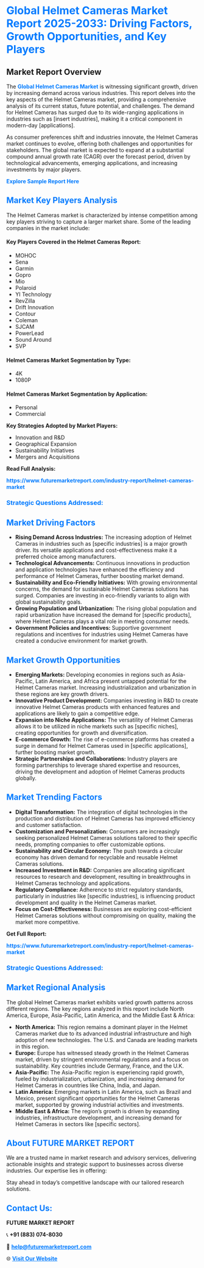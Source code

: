 <h1 style="color: #007BFF;">Global Helmet Cameras Market Report 2025-2033: Driving Factors, Growth Opportunities, and Key Players</h1>

<section id="overview">
<h2>Market Report Overview</h2>
<p>The <a href="https://www.futuremarketreport.com/industry-report/helmet-cameras-market" style="color: #007BFF; text-decoration: none;"><strong>Global Helmet Cameras Market</strong></a> is witnessing significant growth, driven by increasing demand across various industries. This report delves into the key aspects of the Helmet Cameras market, providing a comprehensive analysis of its current status, future potential, and challenges. The demand for Helmet Cameras has surged due to its wide-ranging applications in industries such as [insert industries], making it a critical component in modern-day [applications].</p>
<p>As consumer preferences shift and industries innovate, the Helmet Cameras market continues to evolve, offering both challenges and opportunities for stakeholders. The global market is expected to expand at a substantial compound annual growth rate (CAGR) over the forecast period, driven by technological advancements, emerging applications, and increasing investments by major players.</p>
</section>

<section id="overview">
<p><a href="https://www.futuremarketreport.com/request-sample/reportId=85839" style="color: #007BFF; text-decoration: none;"><strong>Explore Sample Report Here</strong></a></p>
</section>

<section id="key-players">
<h2 style="color: #007BFF;">Market Key Players Analysis</h2>
<p>The Helmet Cameras market is characterized by intense competition among key players striving to capture a larger market share. Some of the leading companies in the market include:</p>
<h4>Key Players Covered in the Helmet Cameras Report:</h4>
<ul><li>MOHOC</li><li>Sena</li><li>Garmin</li><li>Gopro</li><li>Mio</li><li>Polaroid</li><li>YI Technology</li><li>RevZilla</li><li>Drift Innovation</li><li>Contour</li><li>Coleman</li><li>SJCAM</li><li>PowerLead</li><li>Sound Around</li><li>SVP</li></ul>
<h4>Helmet Cameras Market Segmentation by Type:</h4>
<ul><li>4K</li><li>1080P</li></ul>

<h4>Helmet Cameras Market Segmentation by Application:</h4>
<ul><li>Personal</li><li>Commercial</li></ul>
<p><strong>Key Strategies Adopted by Market Players:</strong></p>
<ul>
<li>Innovation and R&D</li>
<li>Geographical Expansion</li>
<li>Sustainability Initiatives</li>
<li>Mergers and Acquisitions</li>
</ul>
</section>

<section>
<p><strong>Read Full Analysis: </strong></p><a href="https://www.futuremarketreport.com/industry-report/helmet-cameras-market" style="color: #007BFF; text-decoration: none;"><strong>https://www.futuremarketreport.com/industry-report/helmet-cameras-market</strong></a>
<h3 style="color: #007BFF;">Strategic Questions Addressed:</h3>
</section>

<section id="driving-factors">
<h2 style="color: #007BFF;">Market Driving Factors</h2>
<ul>
<li><strong>Rising Demand Across Industries:</strong> The increasing adoption of Helmet Cameras in industries such as [specific industries] is a major growth driver. Its versatile applications and cost-effectiveness make it a preferred choice among manufacturers.</li>
<li><strong>Technological Advancements:</strong> Continuous innovations in production and application technologies have enhanced the efficiency and performance of Helmet Cameras, further boosting market demand.</li>
<li><strong>Sustainability and Eco-Friendly Initiatives:</strong> With growing environmental concerns, the demand for sustainable Helmet Cameras solutions has surged. Companies are investing in eco-friendly variants to align with global sustainability goals.</li>
<li><strong>Growing Population and Urbanization:</strong> The rising global population and rapid urbanization have increased the demand for [specific products], where Helmet Cameras plays a vital role in meeting consumer needs.</li>
<li><strong>Government Policies and Incentives:</strong> Supportive government regulations and incentives for industries using Helmet Cameras have created a conducive environment for market growth.</li>
</ul>
</section>

<section id="growth-opportunities">
<h2 style="color: #007BFF;">Market Growth Opportunities</h2>
<ul>
<li><strong>Emerging Markets:</strong> Developing economies in regions such as Asia-Pacific, Latin America, and Africa present untapped potential for the Helmet Cameras market. Increasing industrialization and urbanization in these regions are key growth drivers.</li>
<li><strong>Innovative Product Development:</strong> Companies investing in R&D to create innovative Helmet Cameras products with enhanced features and applications are likely to gain a competitive edge.</li>
<li><strong>Expansion into Niche Applications:</strong> The versatility of Helmet Cameras allows it to be utilized in niche markets such as [specific niches], creating opportunities for growth and diversification.</li>
<li><strong>E-commerce Growth:</strong> The rise of e-commerce platforms has created a surge in demand for Helmet Cameras used in [specific applications], further boosting market growth.</li>
<li><strong>Strategic Partnerships and Collaborations:</strong> Industry players are forming partnerships to leverage shared expertise and resources, driving the development and adoption of Helmet Cameras products globally.</li>
</ul>
</section>

<section id="trending-factors">
<h2 style="color: #007BFF;">Market Trending Factors</h2>
<ul>
<li><strong>Digital Transformation:</strong> The integration of digital technologies in the production and distribution of Helmet Cameras has improved efficiency and customer satisfaction.</li>
<li><strong>Customization and Personalization:</strong> Consumers are increasingly seeking personalized Helmet Cameras solutions tailored to their specific needs, prompting companies to offer customizable options.</li>
<li><strong>Sustainability and Circular Economy:</strong> The push towards a circular economy has driven demand for recyclable and reusable Helmet Cameras solutions.</li>
<li><strong>Increased Investment in R&D:</strong> Companies are allocating significant resources to research and development, resulting in breakthroughs in Helmet Cameras technology and applications.</li>
<li><strong>Regulatory Compliance:</strong> Adherence to strict regulatory standards, particularly in industries like [specific industries], is influencing product development and quality in the Helmet Cameras market.</li>
<li><strong>Focus on Cost-Effectiveness:</strong> Businesses are exploring cost-efficient Helmet Cameras solutions without compromising on quality, making the market more competitive.</li>
</ul>
</section>

<section>
<p><strong>Get Full Report: </strong></p><a href="https://www.futuremarketreport.com/industry-report/helmet-cameras-market" style="color: #007BFF; text-decoration: none;"><strong>https://www.futuremarketreport.com/industry-report/helmet-cameras-market</strong></a>
<h3 style="color: #007BFF;">Strategic Questions Addressed:</h3>
</section>


<section id="regional-analysis">
<h2 style="color: #007BFF;">Market Regional Analysis</h2>
<p>The global Helmet Cameras market exhibits varied growth patterns across different regions. The key regions analyzed in this report include North America, Europe, Asia-Pacific, Latin America, and the Middle East & Africa:</p>
<ul>
<li><strong>North America:</strong> This region remains a dominant player in the Helmet Cameras market due to its advanced industrial infrastructure and high adoption of new technologies. The U.S. and Canada are leading markets in this region.</li>
<li><strong>Europe:</strong> Europe has witnessed steady growth in the Helmet Cameras market, driven by stringent environmental regulations and a focus on sustainability. Key countries include Germany, France, and the U.K.</li>
<li><strong>Asia-Pacific:</strong> The Asia-Pacific region is experiencing rapid growth, fueled by industrialization, urbanization, and increasing demand for Helmet Cameras in countries like China, India, and Japan.</li>
<li><strong>Latin America:</strong> Emerging markets in Latin America, such as Brazil and Mexico, present significant opportunities for the Helmet Cameras market, supported by growing industrial activities and investments.</li>
<li><strong>Middle East & Africa:</strong> The region’s growth is driven by expanding industries, infrastructure development, and increasing demand for Helmet Cameras in sectors like [specific sectors].</li>
</ul>
</section>

<footer>
<h2 style="color: #007BFF;">About FUTURE MARKET REPORT</h2>
<p>We are a trusted name in market research and advisory services, delivering actionable insights and strategic support to businesses across diverse industries. Our expertise lies in offering:</p>

<p>Stay ahead in today’s competitive landscape with our tailored research solutions.</p>

<h2 style="color: #007BFF;">Contact Us:</h2>
<p><strong>FUTURE MARKET REPORT</strong></p>
<p>📞 <strong>+91 (883) 074-8030</strong></p>
<p>📧 <strong><a href="mailto:help@futuremarketreport.com" style="color: #007BFF;">help@futuremarketreport.com</a></strong></p>
<p>🌐 <strong><a href="https://www.futuremarketreport.com/" style="color: #007BFF;">Visit Our Website</a></strong></p>
</footer>